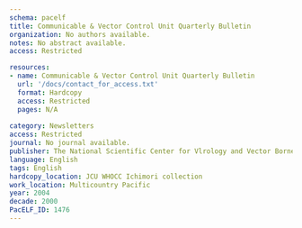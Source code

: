 ```yaml
---
schema: pacelf
title: Communicable & Vector Control Unit Quarterly Bulletin
organization: No authors available.
notes: No abstract available.
access: Restricted

resources:
- name: Communicable & Vector Control Unit Quarterly Bulletin
  url: '/docs/contact_for_access.txt'
  format: Hardcopy
  access: Restricted
  pages: N/A
 
category: Newsletters
access: Restricted
journal: No journal available.
publisher: The National Scientific Center for Vlrology and Vector Borne Disease
language: English 
tags: English 
hardcopy_location: JCU WHOCC Ichimori collection
work_location: Multicountry Pacific
year: 2004
decade: 2000
PacELF_ID: 1476
---
```

